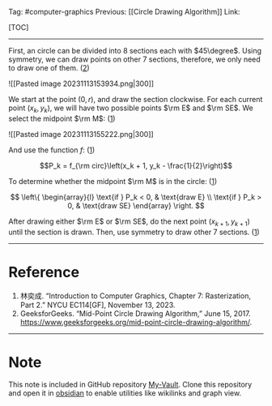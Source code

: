 Tag: #computer-graphics 
Previous: [[Circle Drawing Algorithm]]
Link: 

[TOC]

---

First, an circle can be divided into 8 sections each with $45\degree$. Using symmetry, we can draw points on other 7 sections, therefore, we only need to draw one of them. (<u>2</u>)

![[Pasted image 20231113153934.png|300]]

We start at the point $(0, r)$, and draw the section clockwise. For each current point $(x_k, y_k)$, we will have two possible points $\rm E$ and $\rm SE$. We select the midpoint $\rm M$: (<u>1</u>)

![[Pasted image 20231113155222.png|300]]

And use the function $f$: (<u>1</u>)

$$P_k = f_{\rm circ}\left(x_k + 1, y_k - \frac{1}{2}\right)$$

To determine whether the midpoint $\rm M$ is in the circle: (<u>1</u>)

$$
\left\{
	\begin{array}{l}
		\text{if } P_k < 0, & \text{draw E} \\
		\text{if } P_k > 0, & \text{draw SE}
	\end{array}
\right.
$$

After drawing either $\rm E$ or $\rm SE$, do the next point $(x_{k + 1}, y_{k + 1})$ until the section is drawn. Then, use symmetry to draw other 7 sections. (<u>1</u>)

---

# Reference

1. 林奕成. “Introduction to Computer Graphics, Chapter 7: Rasterization, Part 2.” NYCU EC114[GF], November 13, 2023.
2. GeeksforGeeks. “Mid-Point Circle Drawing Algorithm,” June 15, 2017. https://www.geeksforgeeks.org/mid-point-circle-drawing-algorithm/.

---

# Note

This note is included in GitHub repository [My-Vault](https://github.com/LittleD3092/My-Vault.git). Clone this repository and open it in [obsidian](https://obsidian.md/) to enable utilities like wikilinks and graph view.